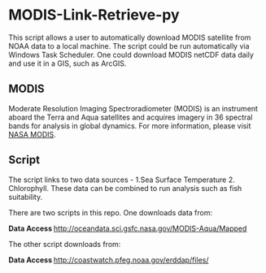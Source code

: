 # MODIS-Link-Retrieve-py
This script allows a user to automatically download MODIS satellite from NOAA data to a local machine. The script could be run automatically via Windows Task Scheduler. One could download MODIS netCDF data daily and use it in a GIS, such as ArcGIS.

## MODIS
Moderate Resolution Imaging Spectroradiometer (MODIS) is an instrument aboard the Terra and Aqua satellites and acquires imagery in 36 spectral bands for analysis in global dynamics. For more information, please visit [NASA MODIS](https://modis.gsfc.nasa.gov/about/).

## Script
The script links to two data sources - 1.Sea Surface Temperature 2. Chlorophyll. These data can be combined to run analysis such as fish suitability. 

There are two scripts in this repo. One downloads data from:

<b> Data Access </b> http://oceandata.sci.gsfc.nasa.gov/MODIS-Aqua/Mapped

The other script downloads from:

<b> Data Access </b> http://coastwatch.pfeg.noaa.gov/erddap/files/
